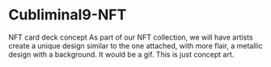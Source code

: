 # Cubliminal9-NFT
NFT card deck concept
As part of our NFT collection, we will have artists create a unique design similar to the one attached, with more flair, a metallic design with a background. It would be a gif. This is just concept art.

